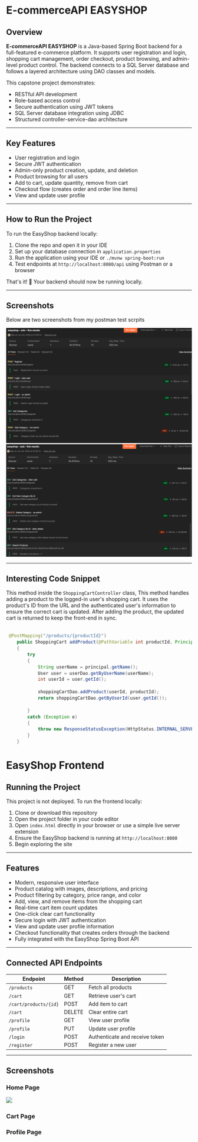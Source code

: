 # E-commerceAPI EASYSHOP

## Overview

**E-commerceAPI EASYSHOP** is a Java-based Spring Boot backend for a full-featured e-commerce platform. It supports user registration and login, shopping cart management, order checkout, product browsing, and admin-level product control. The backend connects to a SQL Server database and follows a layered architecture using DAO classes and models.

This capstone project demonstrates:

- RESTful API development
- Role-based access control 
- Secure authentication using JWT tokens
- SQL Server database integration using JDBC
- Structured controller-service-dao architecture

---

## Key Features

- User registration and login
- Secure JWT authentication
- Admin-only product creation, update, and deletion
- Product browsing for all users
- Add to cart, update quantity, remove from cart
- Checkout flow (creates order and order line items)
- View and update user profile

---

## How to Run the Project

To run the EasyShop backend locally:

1. Clone the repo and open it in your IDE  
2. Set up your database connection in `application.properties`  
3. Run the application using your IDE or `./mvnw spring-boot:run`  
4. Test endpoints at `http://localhost:8080/api` using Postman or a browser

That's it! 🎉 Your backend should now be running locally.

---

## Screenshots

Below are two screenshots from my postman test scrpits 

<img src="./Assets/Postman1.png">

<img src="./Assets/Postman2.png">

---

## Interesting Code Snippet

This method inside the `ShoppingCartController` class, This method handles adding a product to the logged-in user's shopping cart. It uses the product's ID from the URL and the authenticated user's information to ensure the correct cart is updated. After adding the product, the updated cart is returned to keep the front-end in sync.

```java

 @PostMapping("/products/{productId}")
    public ShoppingCart addProduct(@PathVariable int productId, Principal principal)
    {
        try
        {
            String userName = principal.getName();
            User user = userDao.getByUserName(userName);
            int userId = user.getId();

            shoppingCartDao.addProduct(userId, productId);
            return shoppingCartDao.getByUserId(user.getId());

        }
        catch (Exception e)
        {
            throw new ResponseStatusException(HttpStatus.INTERNAL_SERVER_ERROR, "Unable to add product to cart.");
        }
    }


```

# EasyShop Frontend

## Running the Project

This project is not deployed. To run the frontend locally:

1. Clone or download this repository  
2. Open the project folder in your code editor  
3. Open `index.html` directly in your browser or use a simple live server extension  
4. Ensure the EasyShop backend is running at `http://localhost:8080`  
5. Begin exploring the site  

---

## Features

- Modern, responsive user interface  
- Product catalog with images, descriptions, and pricing  
- Product filtering by category, price range, and color  
- Add, view, and remove items from the shopping cart  
- Real-time cart item count updates  
- One-click clear cart functionality  
- Secure login with JWT authentication  
- View and update user profile information  
- Checkout functionality that creates orders through the backend  
- Fully integrated with the EasyShop Spring Boot API  

---

## Connected API Endpoints

| Endpoint               | Method | Description                |
|------------------------|--------|----------------------------|
| `/products`            | GET    | Fetch all products         |
| `/cart`                | GET    | Retrieve user's cart       |
| `/cart/products/{id}`  | POST   | Add item to cart           |
| `/cart`                | DELETE | Clear entire cart          |
| `/profile`             | GET    | View user profile          |
| `/profile`             | PUT    | Update user profile        |
| `/login`               | POST   | Authenticate and receive token |
| `/register`            | POST   | Register a new user        |

---

## Screenshots

### Home Page  
<img src="./Assets/">

### Cart Page  


### Profile Page  


